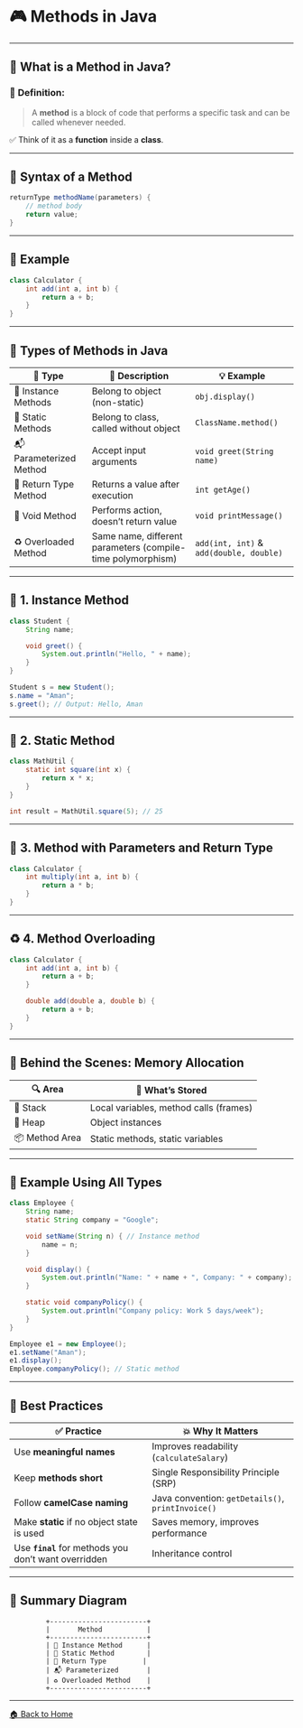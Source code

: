 # 🎮 Methods in Java

---
## 🧠 What is a Method in Java?

### 📌 **Definition:**

> A **method** is a block of code that performs a specific task and can be called whenever needed.

✅ Think of it as a **function** inside a **class**.

---

## 🧾 Syntax of a Method

```java
returnType methodName(parameters) {
    // method body
    return value;
}
```

---

## 🔧 Example

```java
class Calculator {
    int add(int a, int b) {
        return a + b;
    }
}
```

---

## 🧩 Types of Methods in Java

| 🔢 Type                 | 🧠 Description                                              | 💡 Example                              |
| ----------------------- | ----------------------------------------------------------- | --------------------------------------- |
| 🧱 Instance Methods     | Belong to object (non-static)                               | `obj.display()`                         |
| 🏢 Static Methods       | Belong to class, called without object                      | `ClassName.method()`                    |
| 📬 Parameterized Method | Accept input arguments                                      | `void greet(String name)`               |
| 🎁 Return Type Method   | Returns a value after execution                             | `int getAge()`                          |
| 🧪 Void Method          | Performs action, doesn’t return value                       | `void printMessage()`                   |
| ♻️ Overloaded Method    | Same name, different parameters (compile-time polymorphism) | `add(int, int)` & `add(double, double)` |

---

## 🧱 1. Instance Method

```java
class Student {
    String name;

    void greet() {
        System.out.println("Hello, " + name);
    }
}
```

```java
Student s = new Student();
s.name = "Aman";
s.greet(); // Output: Hello, Aman
```

---

## 🏢 2. Static Method

```java
class MathUtil {
    static int square(int x) {
        return x * x;
    }
}
```

```java
int result = MathUtil.square(5); // 25
```

---

## 🎯 3. Method with Parameters and Return Type

```java
class Calculator {
    int multiply(int a, int b) {
        return a * b;
    }
}
```

---

## ♻️ 4. Method Overloading

```java
class Calculator {
    int add(int a, int b) {
        return a + b;
    }

    double add(double a, double b) {
        return a + b;
    }
}
```

---

## 🧠 Behind the Scenes: Memory Allocation

| 🔍 Area        | 🧠 What’s Stored                       |
| -------------- | -------------------------------------- |
| 🔢 Stack       | Local variables, method calls (frames) |
| 💾 Heap        | Object instances                       |
| 📦 Method Area | Static methods, static variables       |

---

## 🧪 Example Using All Types

```java
class Employee {
    String name;
    static String company = "Google";

    void setName(String n) { // Instance method
        name = n;
    }

    void display() {
        System.out.println("Name: " + name + ", Company: " + company);
    }

    static void companyPolicy() {
        System.out.println("Company policy: Work 5 days/week");
    }
}
```

```java
Employee e1 = new Employee();
e1.setName("Aman");
e1.display();
Employee.companyPolicy(); // Static method
```

---

## 📌 Best Practices

| ✅ Practice                                            | 💥 Why It Matters                                 |
| ----------------------------------------------------- | ------------------------------------------------- |
| Use **meaningful names**                              | Improves readability (`calculateSalary`)          |
| Keep **methods short**                                | Single Responsibility Principle (SRP)             |
| Follow **camelCase naming**                           | Java convention: `getDetails()`, `printInvoice()` |
| Make **static** if no object state is used            | Saves memory, improves performance                |
| Use **`final`** for methods you don’t want overridden | Inheritance control                               |

---

## 🧭 Summary Diagram

```
         +------------------------+
         |       Method           |
         +------------------------+
         | 🔢 Instance Method      |
         | 🏢 Static Method        |
         | 🎁 Return Type         |
         | 📬 Parameterized       |
         | ♻️ Overloaded Method    |
         +------------------------+
```

---
[🏠 Back to Home](../../README.md)